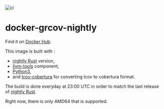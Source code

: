 ![ci](https://github.com/nabilmerk/docker-grcov-nightly/workflows/ci/badge.svg)

# docker-grcov-nightly

Find it on [Docker Hub](https://hub.docker.com/repository/docker/nabilmerk/grcov-nightly).

This image is built with :
- [nightly Rust](https://hub.docker.com/r/rustlang/rust) version,
- [llvm-tools](https://internals.rust-lang.org/t/llvm-tools-a-new-rustup-component-for-binary-inspection-objdump-nm-size-and-profiling-profdata/7830) component,
- [Python3](https://www.python.org/),
- and [lcov-cobertura](https://github.com/eriwen/lcov-to-cobertura-xml) for converting lcov to cobertura format.

The build is done everyday at 23:00 UTC in order to match the last release of [nightly Rust](https://hub.docker.com/r/rustlang/rust).

Right now, there is only AMD64 that is supported.